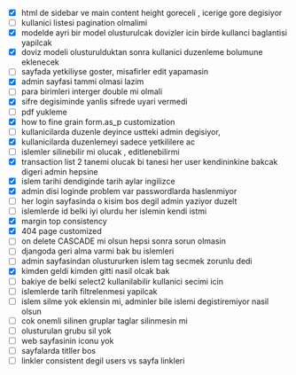 - [X] html de sidebar ve main content height goreceli , icerige gore degisiyor
- [ ] kullanici listesi pagination olmalimi
- [X] modelde ayri bir model olusturulcak dovizler icin birde kullanci baglantisi yapilcak
- [X] doviz modeli olusturulduktan sonra kullanici duzenleme bolumune eklenecek
- [ ] sayfada yetkiliyse goster,  misafirler edit yapamasin
- [X] admin sayfasi tammi olmasi lazim
- [ ] para birimleri interger double mi olmali
- [X] sifre degisiminde yanlis sifrede uyari vermedi
- [ ] pdf yukleme
- [X] how to fine grain form.as_p customization
- [ ] kullanicilarda duzenle deyince ustteki admin degisiyor,
- [X] kullanicilarda duzenlemeyi sadece yetkililere ac
- [ ] islemler silinebilir mi olucak , editlenebilirmi
- [X] transaction list 2 tanemi olucak bi tanesi her user kendininkine bakcak digeri admin hepsine
- [X] islem tarihi dendiginde tarih aylar ingilizce
- [X] admin disi loginde problem var passwordlarda haslenmiyor
- [ ] her login sayfasinda o kisim bos degil admin yaziyor duzelt
- [ ] islemlerde id belki iyi olurdu her islemin kendi istmi
- [X] margin top consistency
- [X] 404 page customized
- [ ] on delete CASCADE mi olsun hepsi sonra sorun olmasin
- [ ] djangoda geri alma varmi bak bu islemleri
- [ ] admin sayfasindan olustururken islem tag secmek zorunlu dedi
- [X] kimden geldi kimden gitti nasil olcak bak
- [ ] bakiye de belki select2 kullanilabilir kullanici secimi icin
- [ ] islemlerde tarih filtrelenmesi yapilcak
- [ ] islem silme yok eklensin mi, adminler bile islemi degistiremiyor nasil olsun
- [ ] cok onemli silinen gruplar taglar silinmesin mi
- [ ] olusturulan grubu sil yok
- [ ] web sayfasinin iconu yok 
- [ ] sayfalarda titller bos
- [ ] linkler consistent degil users vs sayfa linkleri
